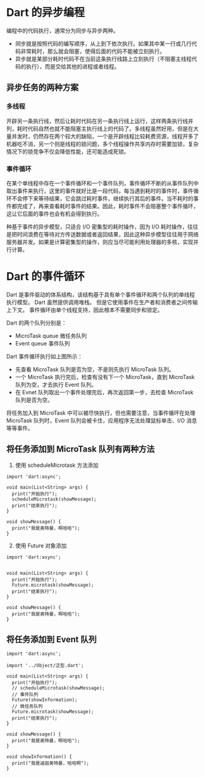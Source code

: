 # Dart 的异步编程

编程中的代码执行，通常分为同步与异步两种。

- 同步就是按照代码的编写顺序，从上到下依次执行。如果其中某一行或几行代码非常耗时，那么就会阻塞，使得后面的代码不能被立刻执行。
- 异步就是某部分耗时代码不在当前这条执行线路上立刻执行（不阻塞主线程代码的执行），而是交给其他的进程或者线程。

## 异步任务的两种方案

### 多线程

开辟另一条执行线，然后让耗时代码在另一条执行线上运行，这样两条执行线并列，耗时代码自然也就不能阻塞主执行线上的代码了。多线程虽然好用，但是在大量并发时，仍然存在两个较大的缺陷，一个是开辟线程比较耗费资源，线程开多了机器吃不消，另一个则是线程的锁问题，多个线程操作共享内存时需要加锁，复杂情况下的锁竞争不仅会降低性能，还可能造成死锁。

### 事件循环

在某个单线程中存在一个事件循环和一个事件队列，事件循环不断的从事件队列中取出事件来执行，这里的事件就好比是一段代码，每当遇到耗时的事件时，事件循环不会停下来等待结果，它会跳过耗时事件，继续执行其后的事件。当不耗时的事件都完成了，再来查看耗时事件的结果。因此，耗时事件不会阻塞整个事件循环，这让它后面的事件也会有机会得到执行。

种基于事件的异步模型，只适合 I/O 密集型的耗时操作，因为 I/O 耗时操作，往往是把时间浪费在等待对方传送数据或者返回结果，因此这种异步模型往往用于网络服务器并发。如果是计算密集型的操作，则应当尽可能利用处理器的多核，实现并行计算。

# Dart 的事件循环

Dart 是事件驱动的体系结构，该结构基于具有单个事件循环和两个队列的单线程执行模型。 Dart 虽然提供调用堆栈。 但是它使用事件在生产者和消费者之间传输上下文。 事件循环由单个线程支持，因此根本不需要同步和锁定。

Dart 的两个队列分别是：

- MicroTask queue 微任务队列
- Event queue 事件队列

Dart 事件循环执行如上图所示：

- 先查看 MicroTask 队列是否为空，不是则先执行 MicroTask 队列。
- 一个 MicroTask 执行完后，检查有没有下一个 MicroTask，直到 MicroTask 队列为空，才去执行 Event 队列。
- 在 Evnet 队列取出一个事件处理完后，再次返回第一步，去检查 MicroTask 队列是否为空。

将任务加入到 MicroTask 中可以被尽快执行，但也需要注意，当事件循环在处理 MicroTask 队列时，Event 队列会被卡住，应用程序无法处理鼠标单击、I/O 消息等等事件。

## 将任务添加到 MicroTask 队列有两种方法

1. 使用 scheduleMicrotask 方法添加

```
import 'dart:async';

void main(List<String> args) {
  print("开始执行");
  scheduleMicrotask(showMessage);
  print("结束执行");
}

void showMessage() {
  print("我是奥特曼，啊哈哈");
}
```

2. 使用 Future 对象添加

```
import 'dart:async';


void main(List<String> args) {
  print("开始执行");
  Future.microtask(showMessage);
  print("结束执行");
}

void showMessage() {
  print("我是奥特曼，啊哈哈");
}
```

## 将任务添加到 Event 队列

```
import 'dart:async';

import '../Object/泛型.dart';

void main(List<String> args) {
  print("开始执行");
  // scheduleMicrotask(showMessage);
  // 事件队列
  Future(showInformation);
  // 微任务队列
  Future.microtask(showMessage);
  print("结束执行");
}

void showMessage() {
  print("我是奥特曼，啊哈哈");
}

void showInformation() {
  print("我是迪迦奥特曼，哈哈啊");
}

```
